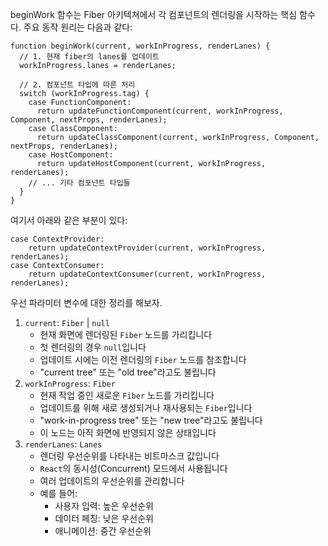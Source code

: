 beginWork 함수는 Fiber 아키텍쳐에서 각 컴포넌트의 렌더링을 시작하는 핵심 함수다. 주요 동작 원리는 다음과 같다:

```tsx
function beginWork(current, workInProgress, renderLanes) {
  // 1. 현재 fiber의 lanes를 업데이트
  workInProgress.lanes = renderLanes;

  // 2. 컴포넌트 타입에 따른 처리
  switch (workInProgress.tag) {
    case FunctionComponent:
      return updateFunctionComponent(current, workInProgress, Component, nextProps, renderLanes);
    case ClassComponent:
      return updateClassComponent(current, workInProgress, Component, nextProps, renderLanes);
    case HostComponent:
      return updateHostComponent(current, workInProgress, renderLanes);
    // ... 기타 컴포넌트 타입들
  }
}
```

여기서 아래와 같은 부분이 있다:

```tsx
case ContextProvider:
	return updateContextProvider(current, workInProgress, renderLanes);
case ContextConsumer:
	return updateContextConsumer(current, workInProgress, renderLanes);
```

우선 파라미터 변수에 대한 정리를 해보자.

1. `current`: `Fiber` | `null`
	- 현재 화면에 렌더링된 `Fiber` 노드를 가리킵니다
	- 첫 렌더링의 경우 `null`입니다
	- 업데이트 시에는 이전 렌더링의 `Fiber` 노드를 참조합니다
	- "current tree" 또는 "old tree"라고도 불립니다
2. `workInProgress`: `Fiber`
	- 현재 작업 중인 새로운 `Fiber` 노드를 가리킵니다
	-  업데이트를 위해 새로 생성되거나 재사용되는 `Fiber`입니다
	- "work-in-progress tree" 또는 "new tree"라고도 불립니다
	- 이 노드는 아직 화면에 반영되지 않은 상태입니다
3. `renderLanes`: `Lanes`
	- 렌더링 우선순위를 나타내는 비트마스크 값입니다
	- `React`의 동시성(Concurrent) 모드에서 사용됩니다
	- 여러 업데이트의 우선순위를 관리합니다
	- 예를 들어:
		- 사용자 입력: 높은 우선순위
		- 데이터 페칭: 낮은 우선순위
		- 애니메이션: 중간 우선순위


